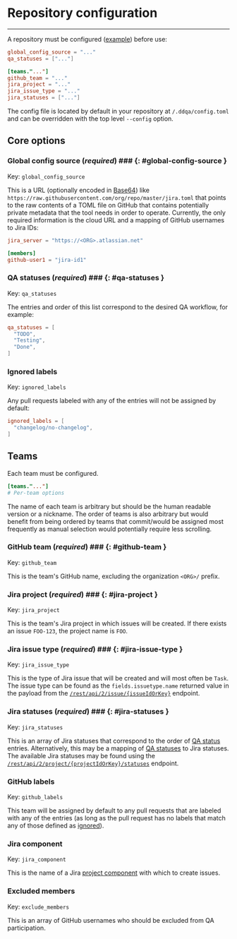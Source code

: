# Repository configuration

-----

A repository must be configured ([example](https://github.com/DataDog/integrations-core/blob/master/.ddqa/config.toml)) before use:

```toml
global_config_source = "..."
qa_statuses = ["..."]

[teams."..."]
github_team = "..."
jira_project = "..."
jira_issue_type = "..."
jira_statuses = ["..."]
```

The config file is located by default in your repository at `/.ddqa/config.toml` and can be overridden with the top level `--config` option.

## Core options

### Global config source (*required*) ### {: #global-config-source }

Key: `global_config_source`

This is a URL (optionally encoded in [Base64](https://en.wikipedia.org/wiki/Base64)) like `https://raw.githubusercontent.com/org/repo/master/jira.toml` that points to the raw contents of a TOML file on GitHub that contains potentially private metadata that the tool needs in order to operate. Currently, the only required information is the cloud URL and a mapping of GitHub usernames to Jira IDs:

```toml
jira_server = "https://<ORG>.atlassian.net"

[members]
github-user1 = "jira-id1"
```

### QA statuses (*required*) ### {: #qa-statuses }

Key: `qa_statuses`

The entries and order of this list correspond to the desired QA workflow, for example:

```toml
qa_statuses = [
  "TODO",
  "Testing",
  "Done",
]
```

### Ignored labels

Key: `ignored_labels`

Any pull requests labeled with any of the entries will not be assigned by default:

```toml
ignored_labels = [
  "changelog/no-changelog",
]
```

## Teams

Each team must be configured.

```toml
[teams."..."]
# Per-team options
```

The name of each team is arbitrary but should be the human readable version or a nickname. The order of teams is also arbitrary but would benefit from being ordered by teams that commit/would be assigned most frequently as manual selection would potentially require less scrolling.

### GitHub team (*required*) ### {: #github-team }

Key: `github_team`

This is the team's GitHub name, excluding the organization `<ORG>/` prefix.

### Jira project (*required*) ### {: #jira-project }

Key: `jira_project`

This is the team's Jira project in which issues will be created. If there exists an issue `FOO-123`, the project name is `FOO`.

### Jira issue type (*required*) ### {: #jira-issue-type }

Key: `jira_issue_type`

This is the type of Jira issue that will be created and will most often be `Task`. The issue type can be found as the `fields.issuetype.name` returned value in the payload from the [`/rest/api/2/issue/{issueIdOrKey}`](https://developer.atlassian.com/cloud/jira/platform/rest/v2/api-group-issues/#api-rest-api-2-issue-issueidorkey-get) endpoint.

### Jira statuses (*required*) ### {: #jira-statuses }

Key: `jira_statuses`

This is an array of Jira statuses that correspond to the order of [QA status](#qa-statuses) entries. Alternatively, this may be a mapping of [QA statuses](#qa-statuses) to Jira statuses. The available Jira statuses may be found using the [`/rest/api/2/project/{projectIdOrKey}/statuses`](https://developer.atlassian.com/cloud/jira/platform/rest/v2/api-group-projects/#api-rest-api-2-project-projectidorkey-statuses-get) endpoint.

### GitHub labels

Key: `github_labels`

This team will be assigned by default to any pull requests that are labeled with any of the entries (as long as the pull request has no labels that match any of those defined as [ignored](#ignored-labels)).

### Jira component

Key: `jira_component`

This is the name of a Jira [project component](https://support.atlassian.com/jira-software-cloud/docs/organize-work-with-components/) with which to create issues.

### Excluded members

Key: `exclude_members`

This is an array of GitHub usernames who should be excluded from QA participation.
